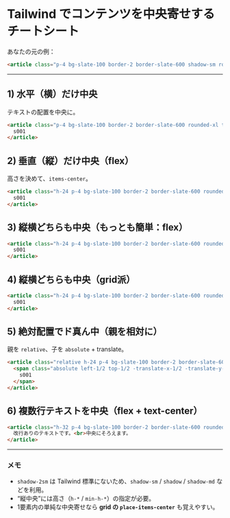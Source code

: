 # Tailwind でコンテンツを中央寄せするチートシート

あなたの元の例：

```html
<article class="p-4 bg-slate-100 border-2 border-slate-600 shadow-sm rounded-xl text-slate-950">s001</article>
```

---

## 1) 水平（横）だけ中央
テキストの配置を中央に。
```html
<article class="p-4 bg-slate-100 border-2 border-slate-600 rounded-xl text-slate-950 text-center">
  s001
</article>
```

## 2) 垂直（縦）だけ中央（flex）
高さを決めて、`items-center`。
```html
<article class="h-24 p-4 bg-slate-100 border-2 border-slate-600 rounded-xl text-slate-950 flex items-center">
  s001
</article>
```

## 3) 縦横どちらも中央（もっとも簡単：flex）
```html
<article class="h-24 p-4 bg-slate-100 border-2 border-slate-600 rounded-xl text-slate-950 flex items-center justify-center">
  s001
</article>
```

## 4) 縦横どちらも中央（grid派）
```html
<article class="h-24 p-4 bg-slate-100 border-2 border-slate-600 rounded-xl text-slate-950 grid place-items-center">
  s001
</article>
```

## 5) 絶対配置でド真ん中（親を相対に）
親を `relative`、子を `absolute` + translate。
```html
<article class="relative h-24 p-4 bg-slate-100 border-2 border-slate-600 rounded-xl">
  <span class="absolute left-1/2 top-1/2 -translate-x-1/2 -translate-y-1/2 text-slate-950">
    s001
  </span>
</article>
```

## 6) 複数行テキストを中央（flex + text-center）
```html
<article class="h-32 p-4 bg-slate-100 border-2 border-slate-600 rounded-xl flex items-center justify-center text-center">
  改行ありのテキストです。<br>中央にそろえます。
</article>
```

---

### メモ
- `shadow-2sm` は Tailwind 標準にないため、`shadow-sm` / `shadow` / `shadow-md` などを利用。
- “縦中央”には高さ（`h-*` / `min-h-*`）の指定が必要。
- 1要素内の単純な中央寄せなら **grid の `place-items-center`** も覚えやすい。


